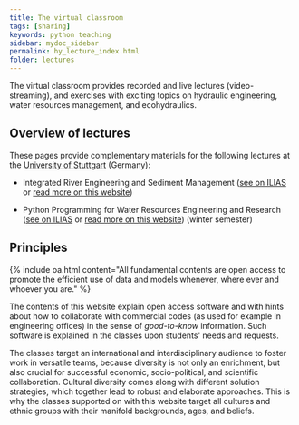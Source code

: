 ```yaml
---
title: The virtual classroom
tags: [sharing]
keywords: python teaching
sidebar: mydoc_sidebar
permalink: hy_lecture_index.html
folder: lectures
---
```


The virtual classroom provides recorded and live lectures (video-streaming), and exercises with exciting topics on hydraulic engineering, water resources management, and ecohydraulics. 

## Overview of lectures
These pages provide complementary materials for the following lectures at the [University of Stuttgart](https://www.iws.uni-stuttgart.de/en/) (Germany):

- Integrated River Engineering and Sediment Management ([see on ILIAS](https://ilias3.uni-stuttgart.de/goto_Uni_Stuttgart_crs_1855964.html) or [read more on this website](hy_assignments.html#irme))

- Python Programming for Water Resources Engineering and Research ([see on ILIAS](https://ilias3.uni-stuttgart.de/goto_Uni_Stuttgart_crs_2101155.html) or [read more on this website](hy_assignments.html#pywrm)) (winter semester)


## Principles 

{% include oa.html content="All fundamental contents are open access to promote the efficient use of data and models whenever, where ever and whoever you are." %}

The contents of this website explain open access software and with hints about how to collaborate with commercial codes (as used for example in engineering offices) in the sense of *good-to-know* information. Such software is explained in the classes upon students' needs and requests.

The classes target an international and interdisciplinary audience to foster work in versatile teams, because diversity is not only an enrichment, but also crucial for successful economic, socio-political, and scientific collaboration. Cultural diversity comes along with different solution strategies, which together lead to robust and elaborate approaches. This is why the classes supported on with this website target all cultures and ethnic groups with their manifold backgrounds, ages, and beliefs. 


